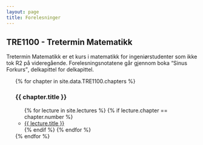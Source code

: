 ```yaml
---
layout: page
title: Forelesninger
---
```

<h2>TRE1100 - Tretermin Matematikk</h2>
<p> Tretermin Matematikk er et kurs i matematikk for ingeniørstudenter som ikke tok R2 på videregående.
Forelesningsnotatene går gjennom boka <q>Sinus Forkurs</q>, delkapittel for delkapittel.
<ul class = "posts">
{% for chapter in site.data.TRE1100.chapters %}
  <h3>{{ chapter.title }}</h3>
  <ul>    
    {% for lecture in site.lectures %}
      {% if lecture.chapter == chapter.number %}
        <li itemscope>
          <a href="{{ site.github.url }}{{ lecture.url }}">{{ lecture.title }}</a>
        </li>
      {% endif %}
    {% endfor %}
  </ul>
{% endfor %}
</ul>
